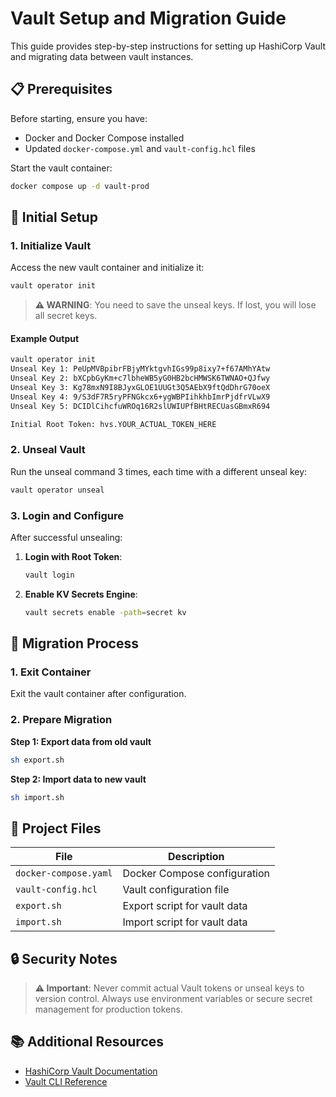 # Vault Setup and Migration Guide

This guide provides step-by-step instructions for setting up HashiCorp Vault and migrating data between vault instances.

## 📋 Prerequisites

Before starting, ensure you have:
- Docker and Docker Compose installed
- Updated `docker-compose.yml` and `vault-config.hcl` files

Start the vault container:

```bash
docker compose up -d vault-prod
```

## 🚀 Initial Setup

### 1. Initialize Vault

Access the new vault container and initialize it:

```bash
vault operator init
```

> **⚠️ WARNING**: You need to save the unseal keys. If lost, you will lose all secret keys.

#### Example Output

```bash
vault operator init
Unseal Key 1: PeUpMVBpibrFBjyMYktgvhIGs99p8ixy7+f67AMhYAtw
Unseal Key 2: bXCpbGyKm+c7lbheWB5yG0HB2bcHMWSK6TWNAO+QJfwy
Unseal Key 3: Kg78mxN9I8BJyxGLOE1UUGt3Q5AEbX9ftQdDhrG70oeX
Unseal Key 4: 9/S3dF7R5ryPFNGkcx6+ygWBPIihkhbImrPjdfrVLwX9
Unseal Key 5: DCIDlCihcfuWROq16R2slUWIUPfBHtRECUasGBmxR694

Initial Root Token: hvs.YOUR_ACTUAL_TOKEN_HERE
```

### 2. Unseal Vault

Run the unseal command 3 times, each time with a different unseal key:

```bash
vault operator unseal
```

### 3. Login and Configure

After successful unsealing:

1. **Login with Root Token**:
   ```bash
   vault login
   ```

2. **Enable KV Secrets Engine**:
   ```bash
   vault secrets enable -path=secret kv
   ```

## 🔄 Migration Process

### 1. Exit Container

Exit the vault container after configuration.

### 2. Prepare Migration

**Step 1: Export data from old vault**
```bash
sh export.sh
```

**Step 2: Import data to new vault**
```bash
sh import.sh
```

## 📁 Project Files

| File | Description |
|------|-------------|
| `docker-compose.yaml` | Docker Compose configuration |
| `vault-config.hcl` | Vault configuration file |
| `export.sh` | Export script for vault data |
| `import.sh` | Import script for vault data |

## 🔒 Security Notes

> **⚠️ Important**: Never commit actual Vault tokens or unseal keys to version control. Always use environment variables or secure secret management for production tokens.

## 📚 Additional Resources

- [HashiCorp Vault Documentation](https://www.vaultproject.io/docs)
- [Vault CLI Reference](https://www.vaultproject.io/docs/commands)